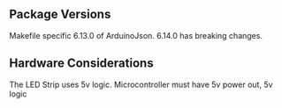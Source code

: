 ## Package Versions
  Makefile specific 6.13.0 of ArduinoJson. 6.14.0 has breaking changes.

## Hardware Considerations
  The LED Strip uses 5v logic. Microcontroller must have 5v power out, 5v logic 